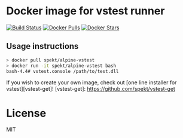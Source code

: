 # Docker image for vstest runner

[![Build Status](https://travis-ci.com/spekt/vstest-docker.svg?branch=master)](https://travis-ci.com/spekt/vstest-docker) [![Docker Pulls](https://img.shields.io/docker/pulls/spekt/alpine-vstest.svg)](https://hub.docker.com/r/spekt/alpine-vstest/) [![Docker Stars](https://img.shields.io/docker/stars/spekt/alpine-vstest.svg)](https://hub.docker.com/r/spekt/alpine-vstest/)

## Usage instructions
```sh
> docker pull spekt/alpine-vstest
> docker run -it spekt/alpine-vstest bash
bash-4.4# vstest.console /path/to/test.dll
```

If you wish to create your own image, check out [one line installer for vstest][vstest-get]!
[vstest-get]: https://github.com/spekt/vstest-get

# License
MIT
